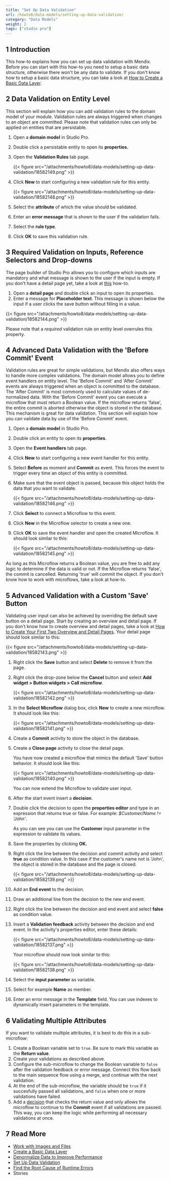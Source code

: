 ```yaml
---
title: "Set Up Data Validation"
url: /howto8/data-models/setting-up-data-validation/
category: "Data Models"
weight: 2
tags: ["studio pro"]
---
```


## 1 Introduction

This how-to explains how you can set up data validation with Mendix. Before you can start with this how-to you need to setup a basic data structure, otherwise there won't be any data to validate. If you don't know how to setup a basic data structure, you can take a look at [How to Create a Basic Data Layer](/howto8/data-models/create-a-basic-data-layer/).

## 2 Data Validation on Entity Level

This section will explain how you can add validation rules to the domain model of your module. Validation rules are always triggered when changes to an object are committed. Please note that validation rules can only be applied on entities that are persistable.

1. Open a **domain model** in Studio Pro.
2. Double click a persistable entity to open its **properties.**
3. Open the **Validation Rules** tab page.

    {{< figure src="/attachments/howto8/data-models/setting-up-data-validation/18582149.png" >}}

4. Click **New** to start configuring a new validation rule for this entity.

    {{< figure src="/attachments/howto8/data-models/setting-up-data-validation/18582148.png" >}}

5. Select the **attribute** of which the value should be validated.
6. Enter an **error message** that is shown to the user if the validation fails.
7. Select the **rule type**.
8. Click **OK** to save this validation rule.

## 3 Required Validation on Inputs, Reference Selectors and Drop-downs

The page builder of Studio Pro allows you to configure which inputs are mandatory and what message is shown to the user if the input is empty. If you don't have a detail page yet, take a look at [this](/howto8/front-end/create-your-first-two-overview-and-detail-pages/) how-to.

1. Open a **detail page** and double click an input to open its properties.
2. Enter a message for **Placeholder text**. This message is shown below the input if a user clicks the save button without filling in a value.

{{< figure src="/attachments/howto8/data-models/setting-up-data-validation/18582144.png" >}}

Please note that a *required* validation rule on entity level overrules this property.

## 4 Advanced Data Validation with the 'Before Commit' Event

Validation rules are great for simple validations, but Mendix also offers ways to handle more complex validations. The domain model allows you to define event handlers on entity level. The 'Before Commit' and 'After Commit' events are always triggered when an object is committed to the database. The 'After Commit' is most commonly used to calculate values of de-normalized data. With the 'Before Commit' event you can execute a microflow that must return a Boolean value. If the microflow returns 'false', the entire commit is aborted otherwise the object is stored in the database. This mechanism is great for data validation. This section will explain how you can validate data by use of the 'Before Commit' event.

1. Open a **domain model** in Studio Pro.
2. Double click an entity to open its **properties**.
3. Open the **Event handlers** tab page.
4. Click **New** to start configuring a new event handler for this entity.
5. Select **Before** as moment and **Commit** as event. This forces the event to trigger every time an object of this entity is committed.
6. Make sure that the event object is passed, because this object holds the data that you want to validate.

    {{< figure src="/attachments/howto8/data-models/setting-up-data-validation/18582146.png" >}}

7. Click **Select** to connect a Microflow to this event.
8. Click **New** in the Microflow selector to create a new one.
9. Click **OK** to save the event handler and open the created Microflow. It should look similar to this:

    {{< figure src="/attachments/howto8/data-models/setting-up-data-validation/18582145.png" >}}

As long as this Microflow returns a Boolean value, you are free to add any logic to determine if the data is valid or not. If the Microflow returns 'false', the commit is cancelled. Returning 'true' will commit the object. If you don't know how to work with microflows, take a look at how-to.

## 5 Advanced Validation with a Custom 'Save' Button

Validating user input can also be achieved by overriding the default save button on a detail page. Start by creating an overview and detail page. If you don't know how to create overview and detail pages, take a look at [How to Create Your First Two Overview and Detail Pages](/howto8/front-end/create-your-first-two-overview-and-detail-pages/). Your detail page should look similar to this:

{{< figure src="/attachments/howto8/data-models/setting-up-data-validation/18582143.png" >}}

1. Right click the **Save** button and select **Delete** to remove it from the page.
2. Right click the drop-zone below the **Cancel** button and select **Add widget > Button widgets > Call microflow**.

    {{< figure src="/attachments/howto8/data-models/setting-up-data-validation/18582142.png" >}}

3. In the **Select Microflow** dialog box, click **New** to create a new microflow. It should look like this:

    {{< figure src="/attachments/howto8/data-models/setting-up-data-validation/18582141.png" >}}

4. Create a **Commit** activity to store the object in the database.
5. Create a **Close page** activity to close the detail page.

    You have now created a microflow that mimics the default 'Save' button behavior. It should look like this:

    {{< figure src="/attachments/howto8/data-models/setting-up-data-validation/18582140.png" >}}

    You can now extend the Microflow to validate user input.
6. After the start event insert a **decision**.
7. Double click the decision to open the **properties editor** and type in an expression that returns true or false. For example: *$Customer/Name != 'John'*.

    As you can see you can use the **Customer** input parameter in the expression to validate its values.
8. Save the properties by clicking **OK.**
9. Right click the line between the decision and commit activity and select **true** as condition value. In this case if the customer's name not is 'John', the object is stored in the database and the page is closed.

    {{< figure src="/attachments/howto8/data-models/setting-up-data-validation/18582139.png" >}}

10. Add an **End event** to the decision.
11. Draw an additional line from the decision to the new end event.
12. Right click the line between the decision and end event and select **false** as condition value.
13. Insert a **Validation feedback** activity between the decision and end event. In the activity's properties editor, enter these details:

    {{< figure src="/attachments/howto8/data-models/setting-up-data-validation/18582137.png" >}}

    Your microflow should now look similar to this:

    {{< figure src="/attachments/howto8/data-models/setting-up-data-validation/18582138.png" >}}

14. Select the **input parameter** as variable.
15. Select for example **Name** as member.
16. Enter an error message in the **Template** field. You can use indexes to dynamically insert parameters in the template.

## 6 Validating Multiple Attributes

If you want to validate multiple attributes, it is best to do this in a sub-microflow:

1. Create a Boolean variable set to `true`. Be sure to mark this variable as the **Return value**.
2. Create your validations as described above.
3. Configure the sub-microflow to change the Boolean variable to `false` after the validation feedback or error message. Connect this flow back to the main sequence flow using a merge, and continue with the next validation.
4. At the end of the sub-microflow, the variable should be `true` if it succesfully passed all validations, and `false` when one or more validations have failed. 
5. Add a [decision](/refguide8/decision/) that checks the return value and only allows the microflow to continue to the **Commit** event if all validations are passed. This way, you can keep the logic while performing all necessary validations at once.

## 7 Read More

* [Work with Images and Files](/howto8/data-models/working-with-images-and-files/)
* [Create a Basic Data Layer](/howto8/data-models/create-a-basic-data-layer/)
* [Denormalize Data to Improve Performance](/howto8/data-models/denormalize-data-to-improve-performance/)
* [Set Up Data Validation](/howto8/data-models/setting-up-data-validation/)
* [Find the Root Cause of Runtime Errors](/howto8/monitoring-troubleshooting/finding-the-root-cause-of-runtime-errors/)
* Stories
